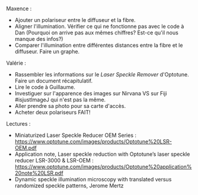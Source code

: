 Maxence : 
  - Ajouter un polariseur entre le diffuseur et la fibre. 
  - Aligner l'illumination. Vérifier ce qui ne fonctionne pas avec le code à Dan (Pourquoi on arrive pas aux mêmes chiffres? Est-ce qu'il nous manque des infos?)
  - Comparer l'illumination entre différentes distances entre la fibre et le diffuseur. Faire un graphe. 

Valérie : 
  - Rassembler les informations sur le *Laser Speckle Remover* d'Optotune. Faire un document récapitulatif. 
  - Lire le code à Guillaume.
  - Investiguer sur l'apparence des images sur Nirvana VS sur Fiji #isjustImageJ qui n'est pas la même.
  - Aller prendre sa photo pour sa carte d'accès. 
  - Acheter deux polariseurs FAIT!
  
Lectures : 
  - Miniaturized Laser Speckle Reducer OEM Series : https://www.optotune.com/images/products/Optotune%20LSR-OEM.pdf
  - Application note, Laser speckle reduction with Optotune’s laser speckle reducer LSR-3000 & LSR-OEM : https://www.optotune.com/images/products/Optotune%20application%20note%20LSR.pdf
  - Dynamic speckle illumination microscopy with translated versus randomized speckle patterns, Jerome Mertz
